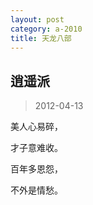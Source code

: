 ```yaml
---
layout: post
category: a-2010
title: 天龙八部
---
```


## 逍遥派 ##

> 2012-04-13

美人心易碎，

才子意难收。

百年多恩怨，

不外是情愁。
